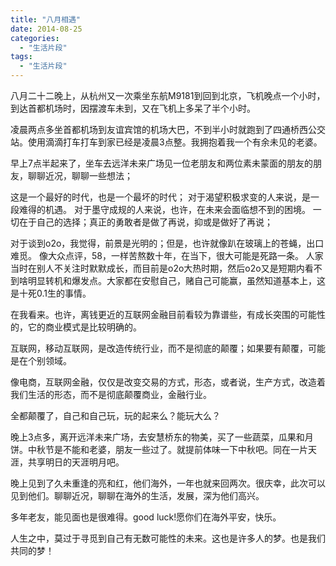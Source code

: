 ```yaml
---
title: "八月相遇"
date: 2014-08-25
categories:
  - "生活片段"
tags:
  - "生活片段"
---
```

<!--more-->

   八月二十二晚上，从杭州又一次乘坐东航M9181到回到北京，飞机晚点一个小时，到达首都机场时，因摆渡车未到，又在飞机上多呆了半个小时。
   
   凌晨两点多坐首都机场到友谊宾馆的机场大巴，不到半小时就跑到了四通桥西公交站。使用滴滴打车打车到家已经是凌晨3点整。我拥抱着我一个有余未见的老婆。
    
   早上7点半起来了，坐车去远洋未来广场见一位老朋友和两位素未蒙面的朋友的朋友，聊聊近况，聊聊一些想法；
   
   这是一个最好的时代，也是一个最坏的时代；
   对于渴望积极求变的人来说，是一段难得的机遇。
   对于墨守成规的人来说，也许，在未来会面临想不到的困境。
   一切在于自己的选择；真正的勇敢者是做了再说，抑或是做好了再说；
   
   对于谈到o2o，我觉得，前景是光明的；但是，也许就像趴在玻璃上的苍蝇，出口难觅。
   像大众点评，58，一样苦熬数十年，在当下，很大可能是死路一条。
   人家当时在别人不关注时默默成长，而目前是o2o大热时期，然后o2o又是短期内看不到啥明显转机和爆发点。大家都在安慰自己，赌自己可能赢，虽然知道基本上，这是十死0.1生的事情。
   
   在我看来。也许，离钱更近的互联网金融目前看较为靠谱些，有成长突围的可能性的，它的商业模式是比较明确的。
   
   
   互联网，移动互联网，是改造传统行业，而不是彻底的颠覆；如果要有颠覆，可能是在个别领域。
   
   像电商，互联网金融，仅仅是改变交易的方式，形态，或者说，生产方式，改造着我们生活的形态，而不是彻底颠覆商业，金融行业。
      
   全都颠覆了，自己和自己玩，玩的起来么？能玩大么？
    
   晚上3点多，离开远洋未来广场，去安慧桥东的物美，买了一些蔬菜，瓜果和月饼。中秋节是不能和老婆，朋友一些过了。就提前体味一下中秋吧。同在一片天涯，共享明日的天涯明月吧。
    
   晚上见到了久未重逢的亮和红，他们海外，一年也就来回两次。很庆幸，此次可以见到他们。聊聊近况，聊聊在海外的生活，发展，深为他们高兴。
   
   多年老友，能见面也是很难得。good luck!愿你们在海外平安，快乐。 
   
   人生之中，莫过于寻觅到自己有无数可能性的未来。这也是许多人的梦。也是我们共同的梦！
   

